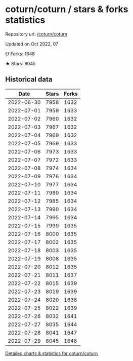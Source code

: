 # coturn/coturn / stars & forks statistics

Repository url: [/coturn/coturn](https://github.com/coturn/coturn)

Updated on Oct 2022, 07

☋ Forks: 1648

★ Stars: 8045

## Historical data
| Date | Stars | Forks |
|------|-------|-------|
| 2022-06-30 | 7958 | 1632 | 
| 2022-07-01 | 7959 | 1633 | 
| 2022-07-02 | 7960 | 1632 | 
| 2022-07-03 | 7967 | 1632 | 
| 2022-07-04 | 7969 | 1632 | 
| 2022-07-05 | 7969 | 1633 | 
| 2022-07-06 | 7973 | 1633 | 
| 2022-07-07 | 7972 | 1633 | 
| 2022-07-08 | 7974 | 1634 | 
| 2022-07-09 | 7976 | 1634 | 
| 2022-07-10 | 7977 | 1634 | 
| 2022-07-11 | 7980 | 1634 | 
| 2022-07-12 | 7985 | 1634 | 
| 2022-07-13 | 7990 | 1634 | 
| 2022-07-14 | 7995 | 1634 | 
| 2022-07-15 | 7999 | 1635 | 
| 2022-07-16 | 8000 | 1635 | 
| 2022-07-17 | 8002 | 1635 | 
| 2022-07-18 | 8003 | 1635 | 
| 2022-07-19 | 8008 | 1635 | 
| 2022-07-20 | 8012 | 1635 | 
| 2022-07-21 | 8011 | 1637 | 
| 2022-07-22 | 8015 | 1639 | 
| 2022-07-23 | 8019 | 1639 | 
| 2022-07-24 | 8020 | 1638 | 
| 2022-07-25 | 8022 | 1639 | 
| 2022-07-26 | 8032 | 1641 | 
| 2022-07-27 | 8035 | 1644 | 
| 2022-07-28 | 8041 | 1647 | 
| 2022-07-29 | 8045 | 1648 | 


[Detailed charts & statistics for coturn/coturn](https://reviewgithub.com/rep/coturn/coturn)
